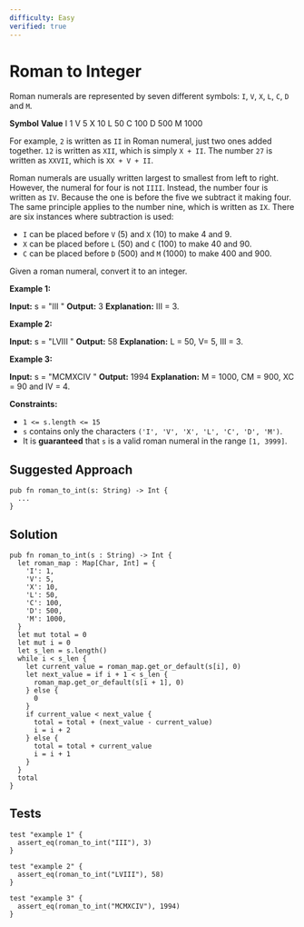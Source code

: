 ```yaml
---
difficulty: Easy
verified: true
---
```


# Roman to Integer

Roman numerals are represented by seven different symbols: `I`, `V`, `X`, `L`, `C`, `D` and `M`.

**Symbol**       **Value**
I             1
V             5
X             10
L             50
C             100
D             500
M             1000

For example, `2` is written as `II` in Roman numeral, just two ones added together. `12` is written as `XII`, which is simply `X + II`. The number `27` is written as `XXVII`, which is `XX + V + II`.

Roman numerals are usually written largest to smallest from left to right. However, the numeral for four is not `IIII`. Instead, the number four is written as `IV`. Because the one is before the five we subtract it making four. The same principle applies to the number nine, which is written as `IX`. There are six instances where subtraction is used:

* `I` can be placed before `V` (5) and `X` (10) to make 4 and 9.
* `X` can be placed before `L` (50) and `C` (100) to make 40 and 90.
* `C` can be placed before `D` (500) and `M` (1000) to make 400 and 900.

Given a roman numeral, convert it to an integer.

**Example 1:**

**Input:** s =  "III "
**Output:** 3
**Explanation:** III = 3.

**Example 2:**

**Input:** s =  "LVIII "
**Output:** 58
**Explanation:** L = 50, V= 5, III = 3.

**Example 3:**

**Input:** s =  "MCMXCIV "
**Output:** 1994
**Explanation:** M = 1000, CM = 900, XC = 90 and IV = 4.

**Constraints:**

* `1 <= s.length <= 15`
* `s` contains only the characters `('I', 'V', 'X', 'L', 'C', 'D', 'M')`.
* It is **guaranteed** that `s` is a valid roman numeral in the range `[1, 3999]`.

## Suggested Approach

```mbt nocheck
pub fn roman_to_int(s: String) -> Int {
  ...
}
```

## Solution

```mbt
pub fn roman_to_int(s : String) -> Int {
  let roman_map : Map[Char, Int] = {
    'I': 1,
    'V': 5,
    'X': 10,
    'L': 50,
    'C': 100,
    'D': 500,
    'M': 1000,
  }
  let mut total = 0
  let mut i = 0
  let s_len = s.length()
  while i < s_len {
    let current_value = roman_map.get_or_default(s[i], 0)
    let next_value = if i + 1 < s_len {
      roman_map.get_or_default(s[i + 1], 0)
    } else {
      0
    }
    if current_value < next_value {
      total = total + (next_value - current_value)
      i = i + 2
    } else {
      total = total + current_value
      i = i + 1
    }
  }
  total
}
```

## Tests

```moonbit
test "example 1" {
  assert_eq(roman_to_int("III"), 3)
}

test "example 2" {
  assert_eq(roman_to_int("LVIII"), 58)
}

test "example 3" {
  assert_eq(roman_to_int("MCMXCIV"), 1994)
}
```
